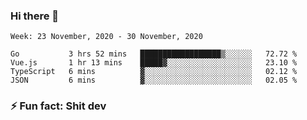 ### Hi there 👋
<!--START_SECTION:waka-->
```text
Week: 23 November, 2020 - 30 November, 2020

Go           3 hrs 52 mins   ██████████████████▒░░░░░░   72.72 % 
Vue.js       1 hr 13 mins    █████▓░░░░░░░░░░░░░░░░░░░   23.10 % 
TypeScript   6 mins          ▓░░░░░░░░░░░░░░░░░░░░░░░░   02.12 % 
JSON         6 mins          ▓░░░░░░░░░░░░░░░░░░░░░░░░   02.05 % 
```
<!--END_SECTION:waka-->
<!--
**TG4LAaron/TG4LAaron** is a ✨ _special_ ✨ repository because its `README.md` (this file) appears on your GitHub profile.

Here are some ideas to get you started:

- 🔭 I’m currently working on ...
- 🌱 I’m currently learning ...
- 👯 I’m looking to collaborate on ...
- 🤔 I’m looking for help with ...
- 💬 Ask me about ...
- 📫 How to reach me: ...
- 😄 Pronouns: ...
- ⚡ Fun fact: ...
-->
### ⚡ Fun fact: Shit dev
